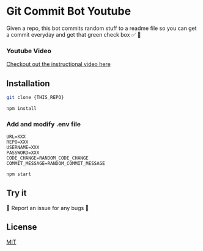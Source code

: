 # Git Commit Bot Youtube

Given a repo, this bot commits random stuff to a readme file so you can get a commit everyday and get that green check box ✅ 🤖

### Youtube Video
[Checkout out the instructional video here](https://youtu.be/BSuddTtYuHg)


## Installation


```bash
git clone {THIS_REPO}
```
```bash
npm install
```
### Add and modify .env file
```
URL=XXX
REPO=XXX
USERNAME=XXX
PASSWORD=XXX
CODE_CHANGE=RANDOM_CODE_CHANGE
COMMIT_MESSAGE=RANDOM_COMMIT_MESSAGE
```

```bash
npm start
```

## Try it
🐛 Report an issue for any bugs 🐛



## License
[MIT](https://choosealicense.com/licenses/mit/)